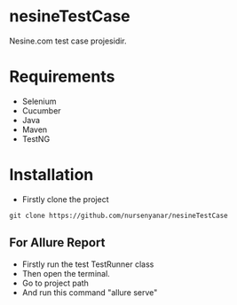# nesineTestCase
Nesine.com test case projesidir.

# Requirements
* Selenium
* Cucumber
* Java 
* Maven
* TestNG

# Installation

* Firstly clone the project
```
git clone https://github.com/nursenyanar/nesineTestCase
```

## For Allure Report

* Firstly run the test TestRunner class
* Then open the terminal.
* Go to project path
* And run this command "allure serve"

